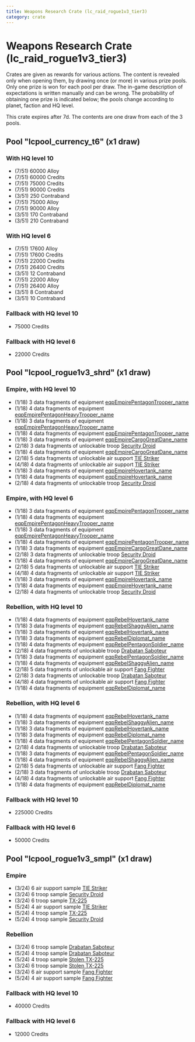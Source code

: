 ```yaml
---
title: Weapons Research Crate (lc_raid_rogue1v3_tier3)
category: crate
---
```


# Weapons Research Crate (lc_raid_rogue1v3_tier3)

Crates are given as rewards for various actions. The content is revealed only when opening them, by drawing once (or more) in various prize pools. Only one prize is won for each pool per draw. The in-game description of expectations is written manually and can be wrong. The probability of obtaining one prize is indicated below; the pools change according to planet, faction and HQ level.

This crate expires after 7d. The contents are one draw from each of the 3 pools.

## Pool "lcpool_currency_t6" (x1 draw)

### With HQ level 10

  * (7/51) 60000 Alloy
  * (7/51) 60000 Credits
  * (7/51) 75000 Credits
  * (7/51) 90000 Credits
  * (3/51) 250 Contraband
  * (7/51) 75000 Alloy
  * (7/51) 90000 Alloy
  * (3/51) 170 Contraband
  * (3/51) 210 Contraband

### With HQ level 6

  * (7/51) 17600 Alloy
  * (7/51) 17600 Credits
  * (7/51) 22000 Credits
  * (7/51) 26400 Credits
  * (3/51) 12 Contraband
  * (7/51) 22000 Alloy
  * (7/51) 26400 Alloy
  * (3/51) 8 Contraband
  * (3/51) 10 Contraband

### Fallback with HQ level 10

  * 75000 Credits

### Fallback with HQ level 6

  * 22000 Credits

## Pool "lcpool_rogue1v3_shrd" (x1 draw)

### Empire, with HQ level 10

  * (1/18) 3 data fragments of equipment [eqpEmpirePentagonTrooper_name](eqpEmpirePentagonTrooper_name)
  * (1/18) 4 data fragments of equipment [eqpEmpirePentagonHeavyTrooper_name](eqpEmpirePentagonHeavyTrooper_name)
  * (1/18) 3 data fragments of equipment [eqpEmpirePentagonHeavyTrooper_name](eqpEmpirePentagonHeavyTrooper_name)
  * (1/18) 4 data fragments of equipment [eqpEmpirePentagonTrooper_name](eqpEmpirePentagonTrooper_name)
  * (1/18) 3 data fragments of equipment [eqpEmpireCargoGreatDane_name](eqpEmpireCargoGreatDane_name)
  * (2/18) 3 data fragments of unlockable troop [Security Droid](SecurityDroid)
  * (1/18) 4 data fragments of equipment [eqpEmpireCargoGreatDane_name](eqpEmpireCargoGreatDane_name)
  * (2/18) 5 data fragments of unlockable air support [TIE Striker](AtmosMig)
  * (4/18) 4 data fragments of unlockable air support [TIE Striker](AtmosMig)
  * (1/18) 3 data fragments of equipment [eqpEmpireHovertank_name](eqpEmpireHovertank_name)
  * (1/18) 4 data fragments of equipment [eqpEmpireHovertank_name](eqpEmpireHovertank_name)
  * (2/18) 4 data fragments of unlockable troop [Security Droid](SecurityDroid)

### Empire, with HQ level 6

  * (1/18) 3 data fragments of equipment [eqpEmpirePentagonTrooper_name](eqpEmpirePentagonTrooper_name)
  * (1/18) 4 data fragments of equipment [eqpEmpirePentagonHeavyTrooper_name](eqpEmpirePentagonHeavyTrooper_name)
  * (1/18) 3 data fragments of equipment [eqpEmpirePentagonHeavyTrooper_name](eqpEmpirePentagonHeavyTrooper_name)
  * (1/18) 4 data fragments of equipment [eqpEmpirePentagonTrooper_name](eqpEmpirePentagonTrooper_name)
  * (1/18) 3 data fragments of equipment [eqpEmpireCargoGreatDane_name](eqpEmpireCargoGreatDane_name)
  * (2/18) 3 data fragments of unlockable troop [Security Droid](SecurityDroid)
  * (1/18) 4 data fragments of equipment [eqpEmpireCargoGreatDane_name](eqpEmpireCargoGreatDane_name)
  * (2/18) 5 data fragments of unlockable air support [TIE Striker](AtmosMig)
  * (4/18) 4 data fragments of unlockable air support [TIE Striker](AtmosMig)
  * (1/18) 3 data fragments of equipment [eqpEmpireHovertank_name](eqpEmpireHovertank_name)
  * (1/18) 4 data fragments of equipment [eqpEmpireHovertank_name](eqpEmpireHovertank_name)
  * (2/18) 4 data fragments of unlockable troop [Security Droid](SecurityDroid)

### Rebellion, with HQ level 10

  * (1/18) 4 data fragments of equipment [eqpRebelHovertank_name](eqpRebelHovertank_name)
  * (1/18) 3 data fragments of equipment [eqpRebelShaggyAlien_name](eqpRebelShaggyAlien_name)
  * (1/18) 3 data fragments of equipment [eqpRebelHovertank_name](eqpRebelHovertank_name)
  * (1/18) 3 data fragments of equipment [eqpRebelDiplomat_name](eqpRebelDiplomat_name)
  * (1/18) 4 data fragments of equipment [eqpRebelPentagonSoldier_name](eqpRebelPentagonSoldier_name)
  * (2/18) 4 data fragments of unlockable troop [Drabatan Saboteur](BigMouthAlien)
  * (1/18) 3 data fragments of equipment [eqpRebelPentagonSoldier_name](eqpRebelPentagonSoldier_name)
  * (1/18) 4 data fragments of equipment [eqpRebelShaggyAlien_name](eqpRebelShaggyAlien_name)
  * (2/18) 5 data fragments of unlockable air support [Fang Fighter](FangFighter)
  * (2/18) 3 data fragments of unlockable troop [Drabatan Saboteur](BigMouthAlien)
  * (4/18) 4 data fragments of unlockable air support [Fang Fighter](FangFighter)
  * (1/18) 4 data fragments of equipment [eqpRebelDiplomat_name](eqpRebelDiplomat_name)

### Rebellion, with HQ level 6

  * (1/18) 4 data fragments of equipment [eqpRebelHovertank_name](eqpRebelHovertank_name)
  * (1/18) 3 data fragments of equipment [eqpRebelShaggyAlien_name](eqpRebelShaggyAlien_name)
  * (1/18) 3 data fragments of equipment [eqpRebelHovertank_name](eqpRebelHovertank_name)
  * (1/18) 3 data fragments of equipment [eqpRebelDiplomat_name](eqpRebelDiplomat_name)
  * (1/18) 4 data fragments of equipment [eqpRebelPentagonSoldier_name](eqpRebelPentagonSoldier_name)
  * (2/18) 4 data fragments of unlockable troop [Drabatan Saboteur](BigMouthAlien)
  * (1/18) 3 data fragments of equipment [eqpRebelPentagonSoldier_name](eqpRebelPentagonSoldier_name)
  * (1/18) 4 data fragments of equipment [eqpRebelShaggyAlien_name](eqpRebelShaggyAlien_name)
  * (2/18) 5 data fragments of unlockable air support [Fang Fighter](FangFighter)
  * (2/18) 3 data fragments of unlockable troop [Drabatan Saboteur](BigMouthAlien)
  * (4/18) 4 data fragments of unlockable air support [Fang Fighter](FangFighter)
  * (1/18) 4 data fragments of equipment [eqpRebelDiplomat_name](eqpRebelDiplomat_name)

### Fallback with HQ level 10

  * 225000 Credits

### Fallback with HQ level 6

  * 50000 Credits

## Pool "lcpool_rogue1v3_smpl" (x1 draw)

### Empire

  * (3/24) 6 air support sample [TIE Striker](AtmosMig)
  * (3/24) 6 troop sample [Security Droid](SecurityDroid)
  * (3/24) 6 troop sample [TX-225](EmpireHovertankSample)
  * (5/24) 4 air support sample [TIE Striker](AtmosMig)
  * (5/24) 4 troop sample [TX-225](EmpireHovertankSample)
  * (5/24) 4 troop sample [Security Droid](SecurityDroid)

### Rebellion

  * (3/24) 6 troop sample [Drabatan Saboteur](BigMouthAlien)
  * (5/24) 4 troop sample [Drabatan Saboteur](BigMouthAlien)
  * (5/24) 4 troop sample [Stolen TX-225](RebelHovertankSample)
  * (3/24) 6 troop sample [Stolen TX-225](RebelHovertankSample)
  * (3/24) 6 air support sample [Fang Fighter](FangFighter)
  * (5/24) 4 air support sample [Fang Fighter](FangFighter)

### Fallback with HQ level 10

  * 40000 Credits

### Fallback with HQ level 6

  * 12000 Credits